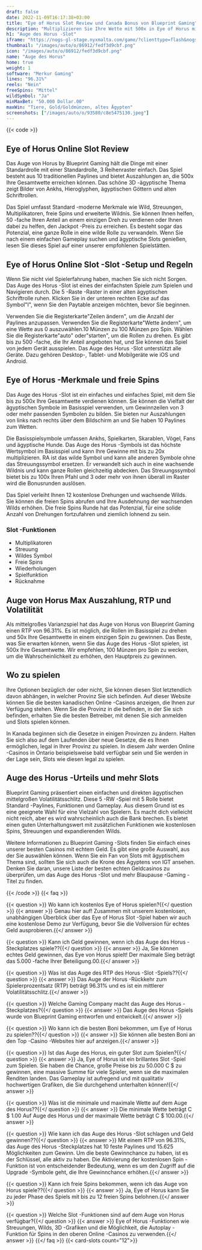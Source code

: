 ```yaml
---
draft: false
date: 2022-11-09T16:17:38+03:00
title: "Eye of Horus Slot Review und Canada Bonus von Blueprint Gaming"
description: "Multiplizieren Sie Ihre Wette mit 500x in Eye of Horus mit Blueprint Gaming. Beinhaltet erweiterte Wildnis, Multiplikatoren und kostenlose Spins! Lesen Sie unseren Leitfaden für Regeln, Funktionen & RTP."
h1: "Auge des Horus -Slot"
iframe: "https://nogs-gl-stage.nyxmalta.com/game/?clienttype=flash&nogscurrency=USD&nogsgameid=380052&nogslang=en_us&nogsmode=demo&nogsoperatorid=241"
thumbnail: "/images/auto/o/86912/fedf3d9cbf.png"
icon: "/images/auto/o/86912/fedf3d9cbf.png"
name: "Auge des Horus"
home: true
weight: 1
software: "Merkur Gaming"
lines: "96.31%"
reels: "Nein"
freeSpins: "Mittel"
wildSymbol: "Ja"
minMaxBet: "50.000 Dollar.00"
maxWin: "Tiere, Gold/Goldmünzen, altes Ägypten"
screenshots: ["/images/auto/o/93580/c8e5475130.jpeg"]
---
```


{{< code >}}<h2>Eye of Horus Online Slot Review</h2><p>Das Auge von Horus by Blueprint Gaming hält die Dinge mit einer Standardrolle mit einer Standardrolle, 3 Reihenraster einfach. Das Spiel besteht aus 10 traditionellen Paylines und bietet Auszahlungen an, die 500x Ihre Gesamtwette erreichen können. Das schöne 3D -ägyptische Thema zeigt Bilder von Ankhs, Hieroglyphen, ägyptischen Göttern und alten Schriftrollen.</p><p>Das Spiel umfasst Standard -moderne Merkmale wie Wild, Streuungen, Multiplikatoren, freie Spins und erweiterte Wildnis. Sie können Ihnen helfen, 50 -fache Ihren Anteil an einem einzigen Dreh zu verdienen oder Ihnen dabei zu helfen, den Jackpot -Preis zu erreichen. Es besteht sogar das Potenzial, eine ganze Rolle in eine wilde Rolle zu verwandeln. Wenn Sie nach einem einfachen Gameplay suchen und ägyptische Slots genießen, lesen Sie dieses Spiel auf einer unserer empfohlenen Spielstätten.</p><h2>Eye of Horus Online Slot -Slot -Setup und Regeln</h2><p>Wenn Sie nicht viel Spielerfahrung haben, machen Sie sich nicht Sorgen. Das Auge des Horus -Slot ist eines der einfachsten Spiele zum Spielen und Navigieren durch. Die 5 -Raste -Raster in einer alten ägyptischen Schriftrolle ruhen. Klicken Sie in der unteren rechten Ecke auf das Symbol"I", wenn Sie den Paytable anzeigen möchten, bevor Sie beginnen.</p><p>Verwenden Sie die Registerkarte"Zeilen ändern", um die Anzahl der Paylines anzupassen. Verwenden Sie die Registerkarte"Wette ändern", um eine Wette aus 0 auszuwählen.10 Münzen zu 100 Münzen pro Spin. Wählen Sie die Registerkarte"auto" oder"starten", um die Rollen zu drehen. Es gibt bis zu 500 -fache, die Ihr Anteil angeboten hat, und Sie können das Spiel von jedem Gerät ausspielen. Das Auge des Horus -Slot unterstützt alle Geräte. Dazu gehören Desktop-, Tablet- und Mobilgeräte wie iOS und Android.</p><h2>Eye of Horus -Merkmale und freie Spins</h2><p>Das Auge des Horus -Slot ist ein einfaches und einfaches Spiel, mit dem Sie bis zu 500x Ihre Gesamtwette verdienen können. Sie können die Vielfalt der ägyptischen Symbole im Basisspiel verwenden, um Gewinnzeilen von 3 oder mehr passenden Symbolen zu bilden. Sie bieten nur Auszahlungen von links nach rechts über dem Bildschirm an und Sie haben 10 Paylines zum Wetten.</p><p>Die Basisspielsymbole umfassen Ankhs, Spielkarten, Skarablen, Vögel, Fans und ägyptische Hunde. Das Auge des Horus -Symbols ist das höchste Wertsymbol im Basisspiel und kann Ihre Gewinne mit bis zu 20x multiplizieren. RA ist das wilde Symbol und kann alle anderen Symbole ohne das Streuungssymbol ersetzen. Er verwandelt sich auch in eine wachsende Wildnis und kann ganze Rollen gleichzeitig abdecken. Das Streuungssymbol bietet bis zu 100x Ihren Pfahl und 3 oder mehr von ihnen überall im Raster wird die Bonusrunden auslösen.</p><p>Das Spiel verleiht Ihnen 12 kostenlose Drehungen und wachsende Wilds. Sie können die freien Spins abrufen und Ihre Ausdehnung der wachsenden Wilds erhöhen. Die freie Spins Runde hat das Potenzial, für eine solide Anzahl von Drehungen fortzufahren und ziemlich lohnend zu sein.</p><h3>
Slot -Funktionen</h3><ul>
<li></span>
Multiplikatoren</li>
<li></span>
Streuung</li>
<li></span>
Wildes Symbol</li>
<li></span>
Freie Spins</li>
<li></span>
Wiederholungen</li>
<li></span>
Spielfunktion</li>
<li></span>
Rücknahme</li></ul><h2>Auge von Horus Max Auszahlung, RTP und Volatilität</h2><p>Als mittelgroßes Varianzspiel hat das Auge von Horus von Blueprint Gaming einen RTP von 96.31%. Es ist möglich, die Rollen im Basisspiel zu drehen und 50x Ihre Gesamtwette in einem einzigen Spin zu gewinnen. Das Beste, was Sie erwarten können, wenn Sie das Auge des Horus -Slot spielen, ist 500x Ihre Gesamtwette. Wir empfehlen, 100 Münzen pro Spin zu wecken, um die Wahrscheinlichkeit zu erhöhen, den Hauptpreis zu gewinnen.</p><h2>Wo zu spielen</h2><p>Ihre Optionen bezüglich der oder nicht, Sie können diesen Slot letztendlich davon abhängen, in welcher Provinz Sie sich befinden. Auf dieser Website können Sie die besten kanadischen Online -Casinos anzeigen, die Ihnen zur Verfügung stehen. Wenn Sie die Provinz in die befinden, in der Sie sich befinden, erhalten Sie die besten Betreiber, mit denen Sie sich anmelden und Slots spielen können.</p><p>In Kanada beginnen sich die Gesetze in einigen Provinzen zu ändern. Halten Sie sich also auf dem Laufenden über neue Gesetze, die es Ihnen ermöglichen, legal in Ihrer Provinz zu spielen. In diesem Jahr werden Online -Casinos in Ontario beispielsweise bald verfügbar sein und Sie werden in der Lage sein, Slots wie diesen legal zu spielen.</p><h2>Auge des Horus -Urteils und mehr Slots</h2><p>Blueprint Gaming präsentiert einen einfachen und direkten ägyptischen mittelgroßen Volatilitätsschlitz. Diese 5 -RW -Spiel mit 5 Rolle bietet Standard -Paylines, Funktionen und Gameplay. Aus diesem Grund ist es eine geeignete Wahl für eine Vielzahl von Spielern. Es macht dich vielleicht nicht reich, aber es wird wahrscheinlich auch die Bank brechen. Es bietet einen guten Unterhaltungswert mit zusätzlichen Funktionen wie kostenlosen Spins, Streuungen und expandierenden Wilds.</p><p>Weitere Informationen zu Blueprint Gaming -Slots finden Sie einfach eines unserer besten Casinos mit echtem Geld. Es gibt eine große Auswahl, aus der Sie auswählen können. Wenn Sie ein Fan von Slots mit ägyptischem Thema sind, sollten Sie sich auch die Krone des Ägyptens von IGT ansehen. Denken Sie daran, unsere Liste der besten echten Geldcasinos zu überprüfen, um das Auge des Horus -Slot und mehr Blaupause -Gaming -Titel zu finden.</p>
{{< /code >}}
{{< faq >}}

{{< question >}} Wo kann ich kostenlos Eye of Horus spielen?{{</ question >}}
{{< answer >}} Genau hier auf! Zusammen mit unserem kostenlosen, unabhängigen Überblick über das Eye of Horus Slot -Spiel haben wir auch eine kostenlose Demo zur Verfügung, bevor Sie die Vollversion für echtes Geld ausprobieren.{{</ answer >}}

{{< question >}} Kann ich Geld gewinnen, wenn ich das Auge des Horus -Steckplatzes spiele??{{</ question >}}
{{< answer >}} Ja, Sie können echtes Geld gewinnen, das Eye von Horus spielt! Der maximale Sieg beträgt das 5.000 -fache Ihrer Beteiligung.00.{{</ answer >}}

{{< question >}} Was ist das Auge des RTP des Horus -Slot -Spiels??{{</ question >}}
{{< answer >}} Das Auge der Horus -Rückkehr zum Spielerprozentsatz (RTP) beträgt 96.31% und es ist ein mittlerer Volatilitätsschlitz.{{</ answer >}}

{{< question >}} Welche Gaming Company macht das Auge des Horus -Steckplatzes?{{</ question >}}
{{< answer >}} Das Auge des Horus -Spiels wurde von Blueprint Gaming entworfen und entwickelt.{{</ answer >}}

{{< question >}} Wo kann ich die besten Boni bekommen, um Eye of Horus zu spielen??{{</ question >}}
{{< answer >}} Sie können alle besten Boni an den Top -Casino -Websites hier auf anzeigen.{{</ answer >}}

{{< question >}} Ist das Auge des Horus, ein guter Slot zum Spielen?{{</ question >}}
{{< answer >}} Ja, Eye of Horus ist ein brillantes Slot -Spiel zum Spielen. Sie haben die Chance, große Preise bis zu 50.000 C $ zu gewinnen, eine massive Summe für viele Spieler, wenn sie die maximalen Renditen landen. Das Gameplay ist aufregend und mit qualitativ hochwertigen Grafiken, die Sie durchgehend unterhalten können!{{</ answer >}}

{{< question >}} Was ist die minimale und maximale Wette auf dem Auge des Horus??{{</ question >}}
{{< answer >}} Die minimale Wette beträgt C $ 1.00 Auf Auge des Horus und der maximale Wette beträgt C $ 100.00.{{</ answer >}}

{{< question >}} Wie kann ich das Auge des Horus -Slot schlagen und Geld gewinnen??{{</ question >}}
{{< answer >}} Mit einem RTP von 96.31%, das Auge des Horus -Steckplatzes hat 10 feste Paylines und 15.625 Möglichkeiten zum Gewinn. Um die beste Gewinnchance zu haben, ist es der Schlüssel, alle aktiv zu haben. Die Aktivierung der kostenlosen Spin -Funktion ist von entscheidender Bedeutung, wenn es um den Zugriff auf die Upgrade -Symbole geht, die Ihre Gewinnchance erhöhen.{{</ answer >}}

{{< question >}} Kann ich freie Spins bekommen, wenn ich das Auge von Horus spiele??{{</ question >}}
{{< answer >}} Ja, Eye of Horus kann Sie zu jeder Phase des Spiels mit bis zu 12 freien Spins belohnen.{{</ answer >}}

{{< question >}} Welche Slot -Funktionen sind auf dem Auge von Horus verfügbar?{{</ question >}}
{{< answer >}} Eye of Horus -Funktionen wie Streuungen, Wilds, 3D -Grafiken und die Möglichkeit, die Autoplay -Funktion für Spins in den oberen Online -Casinos zu verwenden.{{</ answer >}}
{{</ faq >}}
{{< card-slots count="12">}}